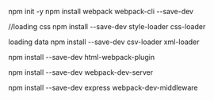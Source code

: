 npm init -y
npm install webpack webpack-cli --save-dev

//loading css
npm install --save-dev style-loader css-loader


loading data
npm install --save-dev csv-loader xml-loader


npm install --save-dev html-webpack-plugin

npm install --save-dev webpack-dev-server

npm install --save-dev express webpack-dev-middleware